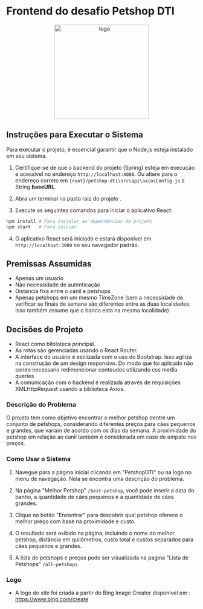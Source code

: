 # Frontend do desafio Petshop DTI 

<p align="center">
  <img src="https://github.com/ViniciusLAAraujo/DTIPetshopFinderFront/assets/90988825/afaf4231-5c94-4d29-ba62-55d5e4a7a3ac" alt="logo" width="250" height="250">
</p>

## Instruções para Executar o Sistema

Para executar o projeto, é essencial garantir que o Node.js esteja instalado em seu sistema.

1. Certifique-se de que o backend do projeto (Spring) esteja em execução e acessível no endereço `http://localhost:8080`. Ou altere para o endereço correto em `{root}/petshop-dti\src\api\axiosConfig.js` a String **baseURL**.

2. Abra um terminal na pasta raiz do projeto .

3. Execute os seguintes comandos para iniciar o aplicativo React:

```bash
npm install # Para instalar as dependências do projeto 
npm start   # Para iniciar 
```
4. O aplicativo React será iniciado e estará disponível em `http://localhost:3000` no seu navegador padrão.

## Premissas Assumidas

- Apenas um usuario
- Não necessidade de autenticação
- Distancia fixa entre o canil e petshops
- Apenas petshops em um mesmo TimeZone (sem a necessidade de verificar se finais de semana são diferentes entre as duas localidades. Isso também assume que o banco esta na mesma localidade)


## Decisões de Projeto

- React como blibloteca principal.
- As rotas são gerenciadas usando o React Router.
- A interface do usuário é estilizada com o uso do Bootstrap. Isso agiliza na construção de um design responsivo. Do modo que foi aplicado não sendo necessario redimencionar conteudos utilizando css media queries
- A comunicação com o backend é realizada através de requisições XMLHttpRequest usando a biblioteca Axios.

### Descrição do Problema

O projeto tem como objetivo encontrar o melhor petshop dentre um conjunto de petshops, considerando diferentes preços para cães pequenos e grandes, que variam de acordo com os dias da semana. A proximidade do petshop em relação ao canil também é considerada em caso de empate nos preços.

### Como Usar o Sistema

1. Navegue para a página inicial clicando em "PetshopDTI" ou na logo no menu de navegação. Nela se encontra uma descrição do problema.

2. Na página "Melhor Petshop" `/best-petshop`, você pode inserir a data do banho, a quantidade de cães pequenos e a quantidade de cães grandes.

3. Clique no botão "Encontrar" para descobrir qual petshop oferece o melhor preço com base na proximidade e custo.

4. O resultado será exibido na página, incluindo o nome do melhor petshop, distância em quilômetros, custo total e custos separados para cães pequenos e grandes.

5. A lista de petshops e preços pode ser visualizada na pagina "Lista de Petshops" `/all-petshops`.

### Logo

- A logo do site foi criada a partir do Bing Image Creator disponivel em : https://www.bing.com/create